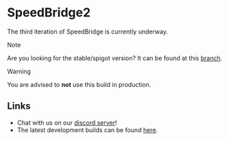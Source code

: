 # SpeedBridge2
The third iteration of SpeedBridge is currently underway.

> [!NOTE] 
> Are you looking for the stable/spigot version? It can be found at this [branch](https://github.com/Tofpu/SpeedBridge2/tree/v1.1.0).

> [!WARNING]
> You are advised to **not** use this build in production.

## Links
- Chat with us on our [discord server](https://discord.gg/8AHk2qkqxb)!
- The latest development builds can be found [here](https://nightly.link/Tofpu/SpeedBridge2/workflows/commit-build/dev-v2/speedbridge2-v2.zip).